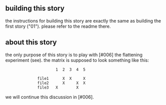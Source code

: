 ## building this story

the instructions for building this story are exactly the same as
building the first story ("01"). please refer to the readme there.




## about this story

the only purpose of this story is to play with [#006] the flattening
experiment (see). the matrix is supposed to look something like this:

                          1  2  3  4  5

                  file1      X  X     X
                  file2      X     X  X
                  file3   X        X

we will continue this discussion in [#006].
